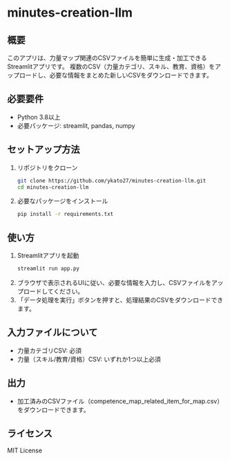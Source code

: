 # minutes-creation-llm

## 概要
このアプリは、力量マップ関連のCSVファイルを簡単に生成・加工できるStreamlitアプリです。
複数のCSV（力量カテゴリ、スキル、教育、資格）をアップロードし、必要な情報をまとめた新しいCSVをダウンロードできます。

## 必要要件
- Python 3.8以上
- 必要パッケージ: streamlit, pandas, numpy

## セットアップ方法
1. リポジトリをクローン
	```bash
	git clone https://github.com/ykato27/minutes-creation-llm.git
	cd minutes-creation-llm
	```
2. 必要なパッケージをインストール
	```bash
	pip install -r requirements.txt
	```

## 使い方
1. Streamlitアプリを起動
	```bash
	streamlit run app.py
	```
2. ブラウザで表示されるUIに従い、必要な情報を入力し、CSVファイルをアップロードしてください。
3. 「データ処理を実行」ボタンを押すと、処理結果のCSVをダウンロードできます。

## 入力ファイルについて
- 力量カテゴリCSV: 必須
- 力量（スキル/教育/資格）CSV: いずれか1つ以上必須

## 出力
- 加工済みのCSVファイル（competence_map_related_item_for_map.csv）をダウンロードできます。

## ライセンス
MIT License